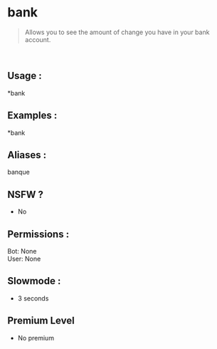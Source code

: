 # bank

> Allows you to see the amount of change you have in your bank account.

<br>

## Usage :

*bank

## Examples :

*bank

## Aliases :

banque

## NSFW ?

- No

## Permissions :

Bot: None
<br>
User: None

## Slowmode :

- 3 seconds

## Premium Level

- No premium